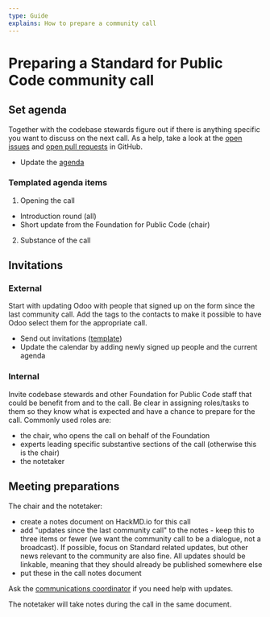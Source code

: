 ```yaml
---
type: Guide
explains: How to prepare a community call
---
```


# Preparing a Standard for Public Code community call

## Set agenda

Together with the codebase stewards figure out if there is anything specific you want to discuss on the next call. As a help, take a look at the [open issues](https://github.com/publiccodenet/standard/issues) and [open pull requests](https://github.com/publiccodenet/standard/pulls) in GitHub.

* Update the [agenda](https://hackmd.io/-OegeqvoThCbAsw3c3gIjw?edit)

### Templated agenda items

1. Opening the call
  * Introduction round (all)
  * Short update from the Foundation for Public Code (chair)
2. Substance of the call

## Invitations

### External

Start with updating Odoo with people that signed up on the form since the last community call. Add the tags to the contacts to make it possible to have Odoo select them for the appropriate call.

* Send out invitations ([template](../../communication/community-call-invite-template.md))
* Update the calendar by adding newly signed up people and the current agenda

### Internal

Invite codebase stewards and other Foundation for Public Code staff that could be benefit from and to the call. Be clear in assigning roles/tasks to them so they know what is expected and have a chance to prepare for the call. Commonly used roles are:

* the chair, who opens the call on behalf of the Foundation
* experts leading specific substantive sections of the call (otherwise this is the chair)
* the notetaker

## Meeting preparations

The chair and the notetaker:

* create a notes document on HackMD.io for this call
* add "updates since the last community call" to the notes - keep this to three items or fewer (we want the community call to be a dialogue, not a broadcast). If possible, focus on Standard related updates, but other news relevant to the community are also fine. All updates should be linkable, meaning that they should already be published somewhere else
* put these in the call notes document

Ask the [communications coordinator](../../../organization/staff.md#communications) if you need help with updates.

The notetaker will take notes during the call in the same document.
